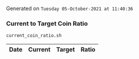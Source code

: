 Generated on `Tuesday 05-October-2021 at 11:40:36`

### Current to Target Coin Ratio
`current_coin_ratio.sh`

Date|Current|Target|Ratio
---|---|---|---

